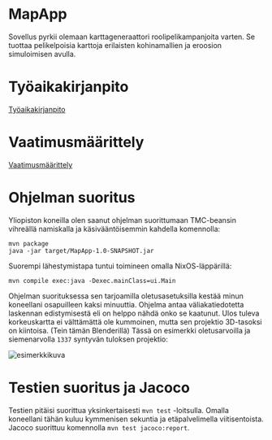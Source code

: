 # MapApp

Sovellus pyrkii olemaan karttageneraattori roolipelikampanjoita varten. Se tuottaa pelikelpoisia karttoja erilaisten kohinamallien ja eroosion simuloimisen avulla.

# Työaikakirjanpito

[Työaikakirjanpito](dokumentaatio/Työaikakirjanpito.md)

# Vaatimusmäärittely

[Vaatimusmäärittely](dokumentaatio/vaatimusmäärittely.md)

# Ohjelman suoritus

Yliopiston koneilla olen saanut ohjelman suorittumaan TMC-beansin vihreällä namiskalla ja käsivääntöisemmin kahdella komennolla:

```
mvn package
java -jar target/MapApp-1.0-SNAPSHOT.jar
```

Suorempi lähestymistapa tuntui toimineen omalla NixOS-läppärillä:

```mvn compile exec:java -Dexec.mainClass=ui.Main```

Ohjelman suorituksessa sen tarjoamilla oletusasetuksilla kestää minun koneellani osapuilleen kaksi minuuttia. Ohjelma antaa väliakatiedotetta laskennan edistymisestä eli on helppo nähdä onko se kaatunut. Ulos tuleva korkeuskartta ei välttämättä ole kummoinen, mutta sen projektio 3D-tasoksi on kiintoisa. (Tein tämän Blenderillä) Tässä on esimerkki oletusarvoilla ja siemenarvolla `1337` syntyvän tuloksen projektio:

![esimerkkikuva](dokumentaatio/1337.jpg)

# Testien suoritus ja Jacoco

Testien pitäisi suorittua yksinkertaisesti `mvn test` -loitsulla. Omalla koneellani tähän kuluu kymmenisen sekuntia ja etäpalvelimella viitisentoista. Jacoco suorittuu komennolla `mvn test jacoco:report`.


